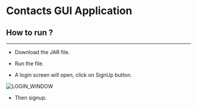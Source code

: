 # Contacts GUI Application

## How to run ? 

---
*  Download the JAR file.

* Run the file.

*  A login screen will open, click on SignUp button.


![LOGIN_WINDOW](https://user-images.githubusercontent.com/40165451/57515623-b2fc1480-7330-11e9-962f-c6b867f2bcb1.png)


*  Then signup.
